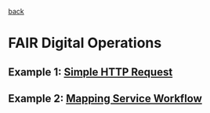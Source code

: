 [back](../README.md)
# FAIR Digital Operations

## Example 1: [Simple HTTP Request](SimpleHTTP.json)

## Example 2: [Mapping Service Workflow](MappingServiceWorkflow.json)
